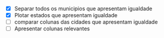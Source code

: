 - [x] Separar todos os municipios que apresentam igualdade
- [x] Plotar estados que apresentam igualdade
- [ ] comparar colunas das cidades que apresentam igualdade
- [ ] Apresentar colunas relevantes
